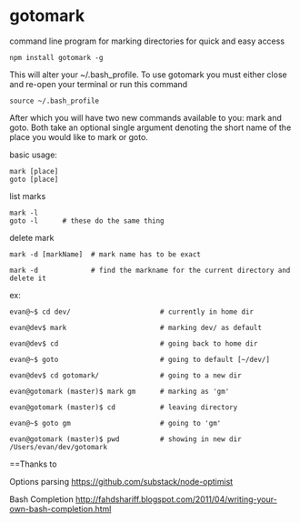 gotomark
========

command line program for marking directories for quick and easy access

	npm install gotomark -g

This will alter your ~/.bash_profile. To use gotomark you must either close and re-open your terminal or run this command

	source ~/.bash_profile

After which you will have two new commands available to you: mark and goto. Both take an optional single argument denoting the short name of the place you would like to mark or goto. 

basic usage: 

	mark [place]
	goto [place]

list marks

	mark -l
	goto -l      # these do the same thing

delete mark
	
	mark -d [markName]  # mark name has to be exact

	mark -d             # find the markname for the current directory and delete it

ex:

	evan@~$ cd dev/                      # currently in home dir

	evan@dev$ mark                       # marking dev/ as default

	evan@dev$ cd                         # going back to home dir

	evan@~$ goto                         # going to default [~/dev/]

	evan@dev$ cd gotomark/               # going to a new dir

	evan@gotomark (master)$ mark gm      # marking as 'gm'

	evan@gotomark (master)$ cd           # leaving directory

	evan@~$ goto gm                      # going to 'gm'

	evan@gotomark (master)$ pwd          # showing in new dir
	/Users/evan/dev/gotomark


==Thanks to

Options parsing
https://github.com/substack/node-optimist


Bash Completion
http://fahdshariff.blogspot.com/2011/04/writing-your-own-bash-completion.html






